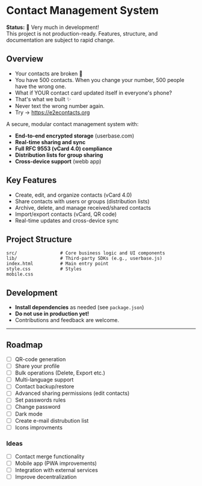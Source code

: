 # Contact Management System

**Status:** 🚧 Very much in development!  
This project is not production-ready. Features, structure, and documentation are subject to rapid change.

## Overview

- Your contacts are broken 🤯
- You have 500 contacts. When you change your number, 500 people have the wrong one.
- What if YOUR contact card updated itself in everyone's phone?
- That's what we built ✨
- Never text the wrong number again.
- Try  → https://e2econtacts.org

A secure, modular contact management system with:
- **End-to-end encrypted storage** (userbase.com)
- **Real-time sharing and sync**
- **Full RFC 9553 (vCard 4.0) compliance**
- **Distribution lists for group sharing**
- **Cross-device support** (webb app)

## Key Features

- Create, edit, and organize contacts (vCard 4.0)
- Share contacts with users or groups (distribution lists)
- Archive, delete, and manage received/shared contacts
- Import/export contacts (vCard, QR code)
- Real-time updates and cross-device sync

## Project Structure

```
src/                # Core business logic and UI components
lib/                # Third-party SDKs (e.g., userbase.js)
index.html          # Main entry point
style.css           # Styles
mobile.css
```

## Development

- **Install dependencies** as needed (see `package.json`)
- **Do not use in production yet!**
- Contributions and feedback are welcome.

---
## Roadmap

- [ ] QR-code generation
- [ ] Share your profile
- [ ] Bulk operations (Delete, Export etc.)
- [ ] Multi-language support
- [ ] Contact backup/restore
- [ ] Advanced sharing permissions (edit contacts)
- [ ] Set passwords rules
- [ ] Change password
- [ ] Dark mode
- [ ] Create e-mail distrubution list
- [ ] Icons improvments

### Ideas
- [ ] Contact merge functionality
- [ ] Mobile app (PWA improvements)
- [ ] Integration with external services
- [ ] Improve decentralization
